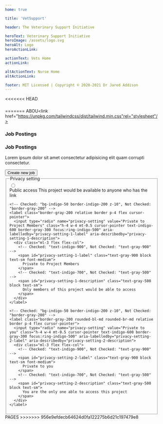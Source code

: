 ```yaml
---
home: true

title: 'VetSupport'

header: The Veterinary Support Initiative

heroText: Veterinary Support Initiative
heroImage: /assets/logo.svg
heroAlt: Logo
heroActionLink:

actionText: Vets Home
actionLink:

altActionText: Nurse Home
altActionLink:

footer: MIT Licensed | Copyright © 2020-2021 Dr Jared Addison
---
```


<<<<<<< HEAD
<div 
class="text-center">
  <my-logo 
  class="text-4xl -mb-6 m-auto" />
  <h3></h3>
</div>


=======
ABOU<link href="https://unpkg.com/tailwindcss/dist/tailwind.min.css"rel="stylesheet"/>

<div class="bg-white px-4 py-5 border-b border-gray-200 sm:px-6">
  <h3 class="text-lg leading-6 font-medium text-gray-900">
    Job Postings
  </h3>
</div


<div class="bg-white px-4 py-5 border-b border-gray-200 sm:px-6">
  <div class="-ml-4 -mt-4 flex justify-between items-center flex-wrap sm:flex-nowrap">
    <div class="ml-4 mt-4">
      <h3 class="text-lg leading-6 font-medium text-gray-900">
        Job Postings
      </h3>
      <p class="mt-1 text-sm text-gray-500">
        Lorem ipsum dolor sit amet consectetur adipisicing elit quam corrupti consectetur.
      </p>
    </div>
    <div class="ml-4 mt-4 flex-shrink-0">
      <button type="button" class="relative inline-flex items-center px-4 py-2 border border-transparent shadow-sm text-sm font-medium rounded-md text-white bg-indigo-600 hover:bg-indigo-700 focus:outline-none focus:ring-2 focus:ring-offset-2 focus:ring-indigo-500">
        Create new job
      </button>
    </div>
  </div>
</div>

<!--
  This example requires Tailwind CSS v2.0+ 
  
  This example requires some changes to your config:
  
  ```
  // tailwind.config.js
  module.exports = {
    // ...
    plugins: [
      // ...
      require('@tailwindcss/forms'),
    ]
  }
  ```
-->
<fieldset>
  <legend class="sr-only">
    Privacy setting
  </legend>
  <div class="bg-white rounded-md -space-y-px">
    <!-- Checked: "bg-indigo-50 border-indigo-200 z-10", Not Checked: "border-gray-200" -->
    <label class="border-gray-200 rounded-tl-md rounded-tr-md relative border p-4 flex cursor-pointer">
      <input type="radio" name="privacy-setting" value="Public access" class="h-4 w-4 mt-0.5 cursor-pointer text-indigo-600 border-gray-300 focus:ring-indigo-500" aria-labelledby="privacy-setting-0-label" aria-describedby="privacy-setting-0-description">
      <div class="ml-3 flex flex-col">
        <!-- Checked: "text-indigo-900", Not Checked: "text-gray-900" -->
        <span id="privacy-setting-0-label" class="text-gray-900 block text-sm font-medium">
          Public access
        </span>
        <!-- Checked: "text-indigo-700", Not Checked: "text-gray-500" -->
        <span id="privacy-setting-0-description" class="text-gray-500 block text-sm">
          This project would be available to anyone who has the link
        </span>
      </div>
    </label>

    <!-- Checked: "bg-indigo-50 border-indigo-200 z-10", Not Checked: "border-gray-200" -->
    <label class="border-gray-200 relative border p-4 flex cursor-pointer">
      <input type="radio" name="privacy-setting" value="Private to Project Members" class="h-4 w-4 mt-0.5 cursor-pointer text-indigo-600 border-gray-300 focus:ring-indigo-500" aria-labelledby="privacy-setting-1-label" aria-describedby="privacy-setting-1-description">
      <div class="ml-3 flex flex-col">
        <!-- Checked: "text-indigo-900", Not Checked: "text-gray-900" -->
        <span id="privacy-setting-1-label" class="text-gray-900 block text-sm font-medium">
          Private to Project Members
        </span>
        <!-- Checked: "text-indigo-700", Not Checked: "text-gray-500" -->
        <span id="privacy-setting-1-description" class="text-gray-500 block text-sm">
          Only members of this project would be able to access
        </span>
      </div>
    </label>

    <!-- Checked: "bg-indigo-50 border-indigo-200 z-10", Not Checked: "border-gray-200" -->
    <label class="border-gray-200 rounded-bl-md rounded-br-md relative border p-4 flex cursor-pointer">
      <input type="radio" name="privacy-setting" value="Private to you" class="h-4 w-4 mt-0.5 cursor-pointer text-indigo-600 border-gray-300 focus:ring-indigo-500" aria-labelledby="privacy-setting-2-label" aria-describedby="privacy-setting-2-description">
      <div class="ml-3 flex flex-col">
        <!-- Checked: "text-indigo-900", Not Checked: "text-gray-900" -->
        <span id="privacy-setting-2-label" class="text-gray-900 block text-sm font-medium">
          Private to you
        </span>
        <!-- Checked: "text-indigo-700", Not Checked: "text-gray-500" -->
        <span id="privacy-setting-2-description" class="text-gray-500 block text-sm">
          You are the only one able to access this project
        </span>
      </div>
    </label>
  </div>
</fieldset>
PAGES
>>>>>>> 956e9efdecb64624d0fa122275b6d21c197479e8
